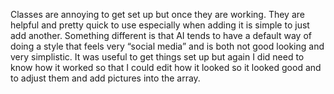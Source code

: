 Classes are annoying to get set up but once they are working. They are helpful and pretty quick to use especially when adding it is simple to just add another. Something different is that AI tends to have a default way of doing a style that feels very “social media” and is both not good looking and very simplistic. It was useful to get things set up but again I did need to know how it worked so that I could edit how it looked so it looked good and to adjust them and add pictures into the array. 

  